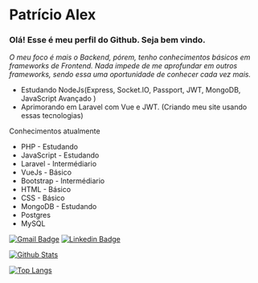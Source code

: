 # Patrício Alex
### Olá! Esse é meu perfil do Github. Seja bem vindo.

 *O meu foco é mais o Backend, pórem, tenho conhecimentos básicos em frameworks de Frontend. Nada impede de me aprofundar em outros frameworks, sendo essa uma oportunidade de conhecer cada vez mais.*
 
 * Estudando NodeJs(Express, Socket.IO, Passport, JWT, MongoDB, JavaScript Avançado )
 * Aprimorando em Laravel com Vue e JWT. (Criando meu site usando essas tecnologias)
  
Conhecimentos atualmente
* PHP - Estudando
* JavaScript - Estudando
* Laravel - Intermédiario
* VueJs - Básico
* Bootstrap - Intermédiario
* HTML - Básico
* CSS - Básico
* MongoDB - Estudando
* Postgres 
* MySQL 

[![Gmail Badge](https://img.shields.io/badge/-Gmail-c14438?style=flat-square&logo=Gmail&logoColor=white&link=mailto:patricioalex96@gmail.com)](mailto:patricioalex96@gmail.com)
[![Linkedin Badge](https://img.shields.io/badge/-LinkedIn-blue?style=flat-square&logo=Linkedin&logoColor=white&link=https://www.linkedin.com/in/patr%C3%ADcio-alex-219279118/)](https://www.linkedin.com/in/patr%C3%ADcio-alex-219279118/)
 
 [![Github Stats](https://github-readme-stats.vercel.app/api?username=patricioalex96&show_icons=true&count_private=true&theme=Default)](https://github.com/patricioalex96)

[![Top Langs](https://github-readme-stats.vercel.app/api/top-langs/?username=patricioalex96)](https://github.com/patricioalex96/github-readme-stats)

